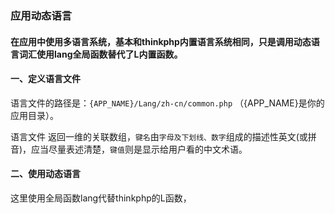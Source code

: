 ### 应用动态语言
#### 在应用中使用多语言系统，基本和thinkphp内置语言系统相同，只是调用动态语言词汇使用lang全局函数替代了L内置函数。

#### 一、定义语言文件
语言文件的路径是：`{APP_NAME}/Lang/zh-cn/common.php` （{APP_NAME}是你的应用目录）。

语言文件 返回一维的关联数组，`键名`由`字母及下划线、数字`组成的描述性英文(或拼音)，应当尽量表述清楚，`键值`则是显示给用户看的中文术语。

#### 二、使用动态语言
这里使用全局函数lang代替thinkphp的L函数，